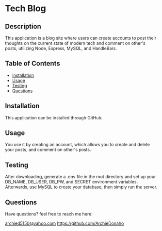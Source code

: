 # Tech Blog

## Description

This application is a blog site where users can create accounts to post their thoughts on the current state of modern tech and comment on other's posts, utilizing Node, Express, MySQL, and HandleBars.

## Table of Contents

- [Installation](#installation)
- [Usage](#usage)
- [Testing](#testing)
- [Questions](#questions)

## Installation

This application can be installed through GitHub.

## Usage

You use it by creating an account, which allows you to create and delete your posts, and comment on other's posts.

## Testing

After downloading, generate a .env file in the root directory and set up your DB_NAME, DB_USER, DB_PW, and SECRET environment variables. Afterwards, use MySQL to create your database, then simply run the server.

## Questions

Have questions? feel free to reach me here:

archied5150@yahoo.com
https://github.com/ArchieDonaho
